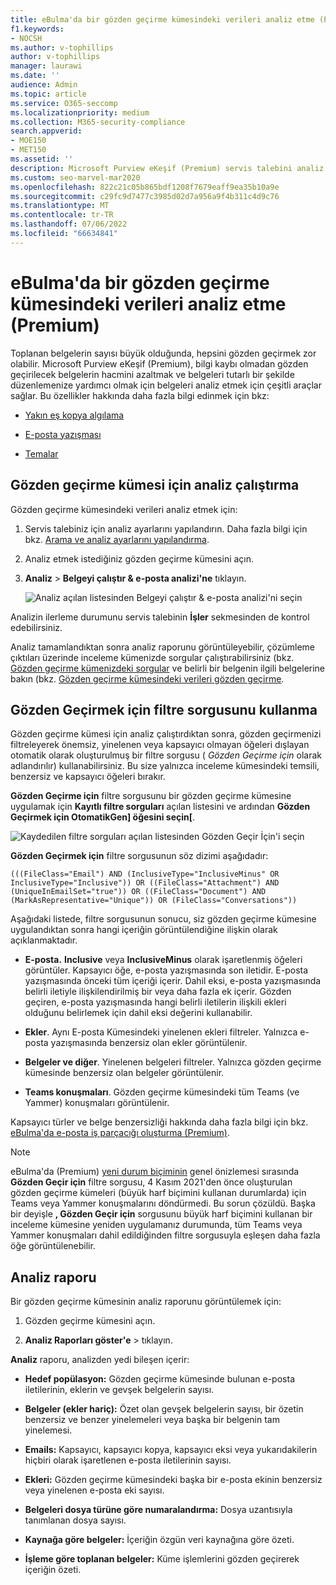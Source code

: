 ```yaml
---
title: eBulma'da bir gözden geçirme kümesindeki verileri analiz etme (Premium)
f1.keywords:
- NOCSH
ms.author: v-tophillips
author: v-tophillips
manager: laurawi
ms.date: ''
audience: Admin
ms.topic: article
ms.service: O365-seccomp
ms.localizationpriority: medium
ms.collection: M365-security-compliance
search.appverid:
- MOE150
- MET150
ms.assetid: ''
description: Microsoft Purview eKeşif (Premium) servis talebini analiz ederken belge kümelerini düzenlemek için kullanılabilecek araçlar hakkında bilgi edinin.
ms.custom: seo-marvel-mar2020
ms.openlocfilehash: 822c21c05b865bdf1208f7679eaff9ea35b10a9e
ms.sourcegitcommit: c29fc9d7477c3985d02d7a956a9f4b311c4d9c76
ms.translationtype: MT
ms.contentlocale: tr-TR
ms.lasthandoff: 07/06/2022
ms.locfileid: "66634841"
---
```

# <a name="analyze-data-in-a-review-set-in-ediscovery-premium"></a>eBulma'da bir gözden geçirme kümesindeki verileri analiz etme (Premium)

Toplanan belgelerin sayısı büyük olduğunda, hepsini gözden geçirmek zor olabilir. Microsoft Purview eKeşif (Premium), bilgi kaybı olmadan gözden geçirilecek belgelerin hacmini azaltmak ve belgeleri tutarlı bir şekilde düzenlemenize yardımcı olmak için belgeleri analiz etmek için çeşitli araçlar sağlar. Bu özellikler hakkında daha fazla bilgi edinmek için bkz:

- [Yakın eş kopya algılama](near-duplicate-detection-in-advanced-ediscovery.md)

- [E-posta yazışması](email-threading-in-advanced-ediscovery.md)

- [Temalar](themes-in-advanced-ediscovery.md)

## <a name="run-analytics-for-a-review-set"></a>Gözden geçirme kümesi için analiz çalıştırma

Gözden geçirme kümesindeki verileri analiz etmek için:

1. Servis talebiniz için analiz ayarlarını yapılandırın. Daha fazla bilgi için bkz. [Arama ve analiz ayarlarını yapılandırma](configure-search-and-analytics-settings-in-advanced-ediscovery.md).

2. Analiz etmek istediğiniz gözden geçirme kümesini açın.

3. **Analiz** > **Belgeyi çalıştır & e-posta analizi'ne** tıklayın.

   ![Analiz açılan listesinden Belgeyi çalıştır & e-posta analizi'ni seçin](..\media\RunAnalytics1.png)

Analizin ilerleme durumunu servis talebinin **İşler** sekmesinden de kontrol edebilirsiniz.

 Analiz tamamlandıktan sonra analiz raporunu görüntüleyebilir, çözümleme çıktıları üzerinde inceleme kümenizde sorgular çalıştırabilirsiniz (bkz. [Gözden geçirme kümenizdeki sorgular](review-set-search.md) ve belirli bir belgenin ilgili belgelerine bakın (bkz. [Gözden geçirme kümesindeki verileri gözden geçirme](reviewing-data-in-review-set.md).

## <a name="using-the-for-review-filter-query"></a>Gözden Geçirmek için filtre sorgusunu kullanma

Gözden geçirme kümesi için analiz çalıştırdıktan sonra, gözden geçirmenizi filtreleyerek önemsiz, yinelenen veya kapsayıcı olmayan öğeleri dışlayan otomatik olarak oluşturulmuş bir filtre sorgusu ( *Gözden Geçirme için* olarak adlandırılır) kullanabilirsiniz. Bu size yalnızca inceleme kümesindeki temsili, benzersiz ve kapsayıcı öğeleri bırakır.

**Gözden Geçirme için** filtre sorgusunu bir gözden geçirme kümesine uygulamak için **Kayıtlı filtre sorguları** açılan listesini ve ardından **Gözden Geçirmek için OtomatikGen] öğesini seçin\[**.

![Kaydedilen filtre sorguları açılan listesinden Gözden Geçir İçin'i seçin](..\media\ForReviewFilterQuery1.png)

**Gözden Geçirmek için** filtre sorgusunun söz dizimi aşağıdadır:

`(((FileClass="Email") AND (InclusiveType="InclusiveMinus" OR InclusiveType="Inclusive")) OR ((FileClass="Attachment") AND (UniqueInEmailSet="true")) OR ((FileClass="Document") AND (MarkAsRepresentative="Unique")) OR (FileClass="Conversations"))`

Aşağıdaki listede, filtre sorgusunun sonucu, siz gözden geçirme kümesine uygulandıktan sonra hangi içeriğin görüntülendiğine ilişkin olarak açıklanmaktadır.

- **E-posta.** **Inclusive** veya **InclusiveMinus** olarak işaretlenmiş öğeleri görüntüler. Kapsayıcı öğe, e-posta yazışmasında son iletidir. E-posta yazışmasında önceki tüm içeriği içerir. Dahil eksi, e-posta yazışmasında belirli iletiyle ilişkilendirilmiş bir veya daha fazla ek içerir. Gözden geçiren, e-posta yazışmasında hangi belirli iletilerin ilişkili ekleri olduğunu belirlemek için dahil eksi değerini kullanabilir.

- **Ekler**. Aynı E-posta Kümesindeki yinelenen ekleri filtreler. Yalnızca e-posta yazışmasında benzersiz olan ekler görüntülenir.

- **Belgeler ve diğer**. Yinelenen belgeleri filtreler. Yalnızca gözden geçirme kümesinde benzersiz olan belgeler görüntülenir.

- **Teams konuşmaları**. Gözden geçirme kümesindeki tüm Teams (ve Yammer) konuşmaları görüntülenir.

Kapsayıcı türler ve belge benzersizliği hakkında daha fazla bilgi için bkz. [eBulma'da e-posta iş parçacığı oluşturma (Premium)](email-threading-in-advanced-ediscovery.md).

> [!NOTE]
> eBulma'da (Premium) [yeni durum biçiminin](advanced-ediscovery-new-case-format.md) genel önizlemesi sırasında **Gözden Geçir için** filtre sorgusu, 4 Kasım 2021'den önce oluşturulan gözden geçirme kümeleri (büyük harf biçimini kullanan durumlarda) için Teams veya Yammer konuşmalarını döndürmedi. Bu sorun çözüldü. Başka bir deyişle **, Gözden Geçir için** sorgusunu büyük harf biçimini kullanan bir inceleme kümesine yeniden uygulamanız durumunda, tüm Teams veya Yammer konuşmaları dahil edildiğinden filtre sorgusuyla eşleşen daha fazla öğe görüntülenebilir.

## <a name="analytics-report"></a>Analiz raporu

Bir gözden geçirme kümesinin analiz raporunu görüntülemek için:

1. Gözden geçirme kümesini açın.

2. **Analiz Raporları göster'e** >  tıklayın.

**Analiz** raporu, analizden yedi bileşen içerir:

- **Hedef popülasyon:** Gözden geçirme kümesinde bulunan e-posta iletilerinin, eklerin ve gevşek belgelerin sayısı.

- **Belgeler (ekler hariç):** Özet olan gevşek belgelerin sayısı, bir özetin benzersiz ve benzer yinelemeleri veya başka bir belgenin tam yinelemesi.

- **Emails:** Kapsayıcı, kapsayıcı kopya, kapsayıcı eksi veya yukarıdakilerin hiçbiri olarak işaretlenen e-posta iletilerinin sayısı.

- **Ekleri:** Gözden geçirme kümesindeki başka bir e-posta ekinin benzersiz veya yinelenen e-posta eki sayısı.

- **Belgeleri dosya türüne göre numaralandırma:** Dosya uzantısıyla tanımlanan dosya sayısı.

- **Kaynağa göre belgeler:** İçeriğin özgün veri kaynağına göre özeti.

- **İşleme göre toplanan belgeler:** Küme işlemlerini gözden geçirerek içeriğin özeti. 
